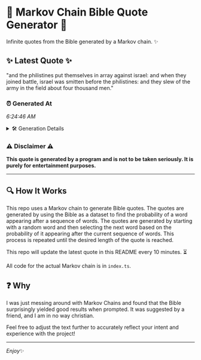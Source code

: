 # 📖 Markov Chain Bible Quote Generator 📖

Infinite quotes from the Bible generated by a Markov chain. ✨

## ✨ Latest Quote ✨
"and the philistines put themselves in array against israel: and when they joined battle, israel was smitten before the philistines: and they slew of the army in the field about four thousand men."

### ⏰ Generated At
*6:24:46 AM*

<details>
    <summary>🛠️ Generation Details</summary>
    <p>
        <strong>🌱 Seed:</strong> and<br>
        <strong>🔄 Iterations:</strong> 32<br>
        <strong>📜 Context History:</strong><br>[ and ]: the<br>[ and, the ]: philistines<br>[ and, the, philistines ]: put<br>[ and, the, philistines, put ]: themselves<br>[ and, the, philistines, put, themselves ]: in<br>[ and, the, philistines, put, themselves, in ]: array<br>[ the, philistines, put, themselves, in, array ]: against<br>[ philistines, put, themselves, in, array, against ]: israel:<br>[ put, themselves, in, array, against, israel: ]: and<br>[ themselves, in, array, against, israel:, and ]: when<br>[ in, array, against, israel:, and, when ]: they<br>[ array, against, israel:, and, when, they ]: joined<br>[ against, israel:, and, when, they, joined ]: battle,<br>[ israel:, and, when, they, joined, battle, ]: israel<br>[ and, when, they, joined, battle,, israel ]: was<br>[ when, they, joined, battle,, israel, was ]: smitten<br>[ they, joined, battle,, israel, was, smitten ]: before<br>[ joined, battle,, israel, was, smitten, before ]: the<br>[ battle,, israel, was, smitten, before, the ]: philistines:<br>[ israel, was, smitten, before, the, philistines: ]: and<br>[ was, smitten, before, the, philistines:, and ]: they<br>[ smitten, before, the, philistines:, and, they ]: slew<br>[ before, the, philistines:, and, they, slew ]: of<br>[ the, philistines:, and, they, slew, of ]: the<br>[ philistines:, and, they, slew, of, the ]: army<br>[ and, they, slew, of, the, army ]: in<br>[ they, slew, of, the, army, in ]: the<br>[ slew, of, the, army, in, the ]: field<br>[ of, the, army, in, the, field ]: about<br>[ the, army, in, the, field, about ]: four<br>[ army, in, the, field, about, four ]: thousand<br>[ in, the, field, about, four, thousand ]: men.<br>
    </p>
</details>

### ⚠️ Disclaimer ⚠️
**This quote is generated by a program and is not to be taken seriously. It is purely for entertainment purposes.**

---

## 🔍 How It Works

This repo uses a Markov chain to generate Bible quotes. The quotes are generated by using the Bible as a dataset to find the probability of a word appearing after a sequence of words. The quotes are generated by starting with a random word and then selecting the next word based on the probability of it appearing after the current sequence of words. This process is repeated until the desired length of the quote is reached.

This repo will update the latest quote in this README every 10 minutes. ⏳

All code for the actual Markov chain is in `index.ts`.

## ❓ Why

I was just messing around with Markov Chains and found that the Bible surprisingly yielded good results when prompted. 
It was suggested by a friend, and I am in no way christian.

Feel free to adjust the text further to accurately reflect your intent and experience with the project!

---

*Enjoy*✨
